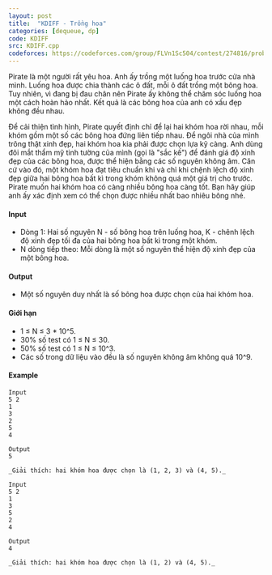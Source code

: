 ```yaml
---
layout: post
title:  "KDIFF - Trồng hoa"
categories: [dequeue, dp]
code: KDIFF
src: KDIFF.cpp
codeforces: https://codeforces.com/group/FLVn1Sc504/contest/274816/problem/H
---
```




  


Pirate là một người rất yêu hoa. Anh ấy trồng một luống hoa trước cửa nhà mình. Luống hoa được chia thành các ô đất, mỗi ô đất trồng một bông hoa. Tuy nhiên, vì đang bị đau chân nên Pirate ấy không thể chăm sóc luống hoa một cách hoàn hảo nhất. Kết quả là các bông hoa của anh có xấu đẹp không đều nhau.

Để cải thiện tình hình, Pirate quyết định chỉ để lại hai khóm hoa rời nhau, mỗi khóm gồm một số các bông hoa đứng liên tiếp nhau. Để ngôi nhà của mình trông thật xinh đẹp, hai khóm hoa kia phải được chọn lựa kỹ càng. Anh dùng đôi mắt thẩm mỹ tinh tường của mình (gọi là "sắc kế") để đánh giá độ xinh đẹp của các bông hoa, được thể hiện bằng các số nguyên không âm. Căn cứ vào đó, một khóm hoa đạt tiêu chuẩn khi và chỉ khi chệnh lệch độ xinh đẹp giữa hai bông hoa bất kì trong khóm không quá một giá trị cho trước. Pirate muốn hai khóm hoa có càng nhiều bông hoa càng tốt. Bạn hãy giúp anh ấy xác định xem có thể chọn được nhiều nhất bao nhiêu bông nhé.

#### Input

+ Dòng 1: Hai số nguyên N - số bông hoa trên luống hoa, K - chênh lệch độ xinh đẹp tối đa của hai bông hoa bất kì trong một khóm.
+ N dòng tiếp theo: Mỗi dòng là một số nguyên thể hiện độ xinh đẹp của một bông hoa.

#### Output

+ Một số nguyên duy nhất là số bông hoa được chọn của hai khóm hoa.

#### Giới hạn

+ 1 ≤ N ≤ 3 \* 10^5.
+ 30% số test có 1 ≤ N ≤ 30.
+ 50% số test có 1 ≤ N ≤ 10^3.
+ Các số trong dữ liệu vào đều là số nguyên không âm không quá 10^9.

#### Example

```
Input
5 2  
1   
3   
2   
5   
4  
  
Output
5  
  
_Giải thích: hai khóm hoa được chọn là (1, 2, 3) và (4, 5)._
```

```
Input
5 2  
1   
3   
5   
2   
4  
  
Output
4  
  
_Giải thích: hai khóm hoa được chọn là (1, 2) và (4, 5)._
```

<!--more-->


